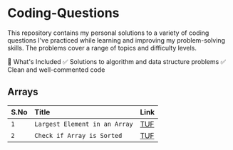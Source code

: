 # Coding-Questions
This repository contains my personal solutions to a variety of coding questions I've practiced while learning and improving my problem-solving skills. The problems cover a range of topics and difficulty levels.

📌 What's Included
✅ Solutions to algorithm and data structure problems
✅ Clean and well-commented code

## Arrays

| S.No | Title     | Link                       |
| :-------- | :------- | :-------------------------------- |
| `1`      | `Largest Element in an Array` | [TUF](https://takeuforward.org/plus/dsa/problems/largest-element) |
| `2`      | `Check if Array is Sorted` | [TUF](https://takeuforward.org/plus/dsa/problems/check-if-the-array-is-sorted-ii) |
